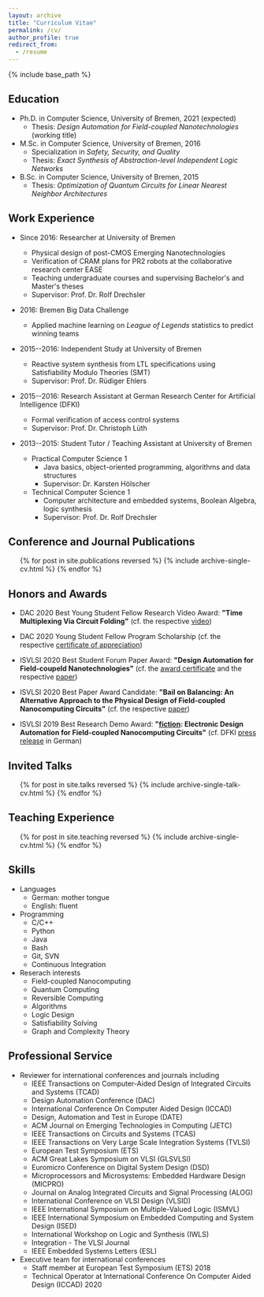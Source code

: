 ```yaml
---
layout: archive
title: "Curriculum Vitae"
permalink: /cv/
author_profile: true
redirect_from:
  - /resume
---
```


{% include base_path %}

## Education

* Ph.D. in Computer Science, University of Bremen, 2021 (expected)
  * Thesis: _Design Automation for Field-coupled Nanotechnologies_ (working title)
* M.Sc. in Computer Science, University of Bremen, 2016
  * Specialization in _Safety, Security, and Quality_
  * Thesis: _Exact Synthesis of Abstraction-level Independent Logic Networks_
* B.Sc. in Computer Science, University of Bremen, 2015
  * Thesis: _Optimization of Quantum Circuits for Linear Nearest Neighbor Architectures_

## Work Experience

* Since 2016: Researcher at University of Bremen
  * Physical design of post-CMOS Emerging Nanotechnologies
  * Verification of CRAM plans for PR2 robots at the collaborative research center EASE
  * Teaching undergraduate courses and supervising Bachelor's and Master's theses
  * Supervisor: Prof. Dr. Rolf Drechsler

* 2016: Bremen Big Data Challenge
  * Applied machine learning on _League of Legends_ statistics to predict winning teams

* 2015--2016: Independent Study at University of Bremen
  * Reactive system synthesis from LTL specifications using Satisfiability Modulo Theories (SMT)
  * Supervisor: Prof. Dr. Rüdiger Ehlers

* 2015--2016: Research Assistant at German Research Center for Artificial Intelligence (DFKI)
  * Formal verification of access control systems
  * Supervisor: Prof. Dr. Christoph Lüth

* 2013--2015: Student Tutor / Teaching Assistant at University of Bremen
  * Practical Computer Science 1
    * Java basics, object-oriented programming, algorithms and data structures
    * Supervisor: Dr. Karsten Hölscher
  * Technical Computer Science 1
    * Computer architecture and embedded systems, Boolean Algebra, logic synthesis
    * Supervisor: Prof. Dr. Rolf Drechsler

## Conference and Journal Publications

  <ul>{% for post in site.publications reversed %}
    {% include archive-single-cv.html %}
  {% endfor %}</ul>

## Honors and Awards

* DAC 2020 Best Young Student Fellow Research Video Award: **"Time Multiplexing Via Circuit Folding"** (cf. the respective [video](https://drive.google.com/file/d/1W9rxeAM0fTMGeCDA4AEnpbKBZnImbbyI/view?usp=sharing))

* DAC 2020 Young Student Fellow Program Scholarship (cf. the respective [certificate of appreciation](https://marcelwa.github.io/files/2020_DAC_YFP_CoA.pdf))

* ISVLSI 2020 Best Student Forum Paper Award: **"Design Automation for Field-coupeld Nanotechnologies"** (cf. the [award certificate](https://marcelwa.github.io/files/2020_ISVLSI_SRF_Award.pdf) and the respective [paper](https://marcelwa.github.io/files/2020_004.pdf))

* ISVLSI 2020 Best Paper Award Candidate: **"Bail on Balancing: An Alternative Approach to the Physical Design of Field-coupled Nanocomputing Circuits"** (cf. the respective [paper](https://marcelwa.github.io/files/2020_003.pdf))

* ISVLSI 2019 Best Research Demo Award: **"[fiction](https://github.com/marcelwa/fiction): Electronic Design Automation for Field-coupled Nanocomputing Circuits"** (cf. DFKI [press release](https://www.dfki.de/web/news/detail/News/mehr-als-nur-fiktion-entwurfswerkzeug-fuer-nanotechnologie-fiction-mit-best-research-demo-award-ausg/) in German)

## Invited Talks

  <ul>{% for post in site.talks reversed %}
    {% include archive-single-talk-cv.html %}
  {% endfor %}</ul>

## Teaching Experience

  <ul>{% for post in site.teaching reversed %}
    {% include archive-single-cv.html %}
  {% endfor %}</ul> 

## Skills

* Languages
  * German: mother tongue
  * English: fluent
* Programming
  * C/C++
  * Python
  * Java
  * Bash
  * Git, SVN
  * Continuous Integration
* Reserach interests
  * Field-coupled Nanocomputing
  * Quantum Computing
  * Reversible Computing
  * Algorithms
  * Logic Design
  * Satisfiability Solving
  * Graph and Complexity Theory

## Professional Service

* Reviewer for international conferences and journals including
  * IEEE Transactions on Computer-Aided Design of Integrated Circuits and Systems (TCAD)
  * Design Automation Conference (DAC)
  * International Conference On Computer Aided Design (ICCAD)
  * Design, Automation and Test in Europe (DATE)
  * ACM Journal on Emerging Technologies in Computing (JETC)
  * IEEE Transactions on Circuits and Systems (TCAS)
  * IEEE Transactions on Very Large Scale Integration Systems (TVLSI)
  * European Test Symposium (ETS)
  * ACM Great Lakes Symposium on VLSI (GLSVLSI)
  * Euromicro Conference on Digital System Design (DSD)
  * Microprocessors and Microsystems: Embedded Hardware Design (MICPRO)
  * Journal on Analog Integrated Circuits and Signal Processing (ALOG)
  * International Conference on VLSI Design (VLSID)
  * IEEE International Symposium on Multiple-Valued Logic (ISMVL)
  * IEEE International Symposium on Embedded Computing and System Design (ISED)
  * International Workshop on Logic and Synthesis (IWLS)
  * Integration - The VLSI Journal
  * IEEE Embedded Systems Letters (ESL)
* Executive team for international conferences
  * Staff member at European Test Symposium (ETS) 2018
  * Technical Operator at International Conference On Computer Aided Design (ICCAD) 2020
